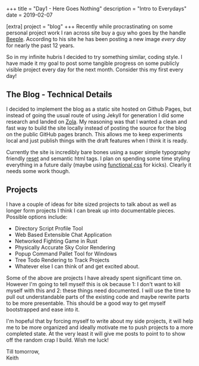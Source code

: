 +++
title = "Day1 - Here Goes Nothing"
description = "Intro to Everydays"
date = 2019-02-07

[extra]
project = "blog"
+++
Recently while procrastinating on some personal project work I ran across site buy a guy who goes by the handle [Beeple](https://www.beeple-crap.com/everydays). According to his site he has been posting a new image *every day* for nearly the past 12 years.

So in my infinite hubris I decided to try something similar, coding style. I have made it my goal to post some tangible progress on some publicly visible project every day for the next month. Consider this my first every day!

## The Blog - Technical Details

I decided to implement the blog as a static site hosted on Github Pages, but instead of going the usual route of using Jekyll for generation I did some research and landed on [Zola](https://www.getzola.org/). My reasoning was that I wanted a clean and fast way to build the site locally instead of posting the source for the blog on the public GitHub pages branch. This allows me to keep experiments local and just publish things with the draft features when I think it is ready.

Currently the site is incredibly bare bones using a super simple typography friendly [reset](https://github.com/vladocar/Basic-CSS-Typography-Reset) and semantic html tags. I plan on spending some time styling everything in a future daily (maybe using [functional css](https://www.mikecr.it/ramblings/functional-css/) for kicks). Clearly it needs some work though.

## Projects

I have a couple of ideas for bite sized projects to talk about as well as longer form projects I think I can break up into documentable pieces. Possible options include: 

- Directory Script Profile Tool
- Web Based Extensible Chat Application
- Networked Fighting Game in Rust
- Physically Accurate Sky Color Rendering
- Popup Command Pallet Tool for Windows
- Tree Todo Rendering to Track Projects
- Whatever else I can think of and get excited about.

Some of the above are projects I have already spent significant time on. However I'm going to tell myself this is ok because 1: I don't want to kill myself with this and 2: these things need documented. I will use the time to pull out understandable parts of the existing code and maybe rewrite parts to be more presentable. This should be a good way to get myself bootstrapped and ease into it.

I'm hopeful that by forcing myself to write about my side projects, it will help me to be more organized and ideally motivate me to push projects to a more completed state. At the very least it will give me posts to point to to show off the random crap I build. Wish me luck!

Till tomorrow,  
Keith
